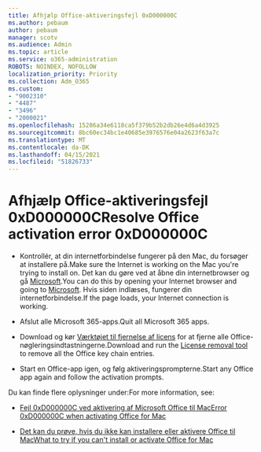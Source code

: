 ```yaml
---
title: Afhjælp Office-aktiveringsfejl 0xD000000C
ms.author: pebaum
author: pebaum
manager: scotv
ms.audience: Admin
ms.topic: article
ms.service: o365-administration
ROBOTS: NOINDEX, NOFOLLOW
localization_priority: Priority
ms.collection: Adm_O365
ms.custom:
- "9002310"
- "4487"
- "3496"
- "2000021"
ms.openlocfilehash: 15286a34e6118ca5f379b52b2db26e4d6a4d3925
ms.sourcegitcommit: 8bc60ec34bc1e40685e3976576e04a2623f63a7c
ms.translationtype: MT
ms.contentlocale: da-DK
ms.lasthandoff: 04/15/2021
ms.locfileid: "51826733"
---
```

# <a name="resolve-office-activation-error-0xd000000c"></a><span data-ttu-id="64b42-102">Afhjælp Office-aktiveringsfejl 0xD000000C</span><span class="sxs-lookup"><span data-stu-id="64b42-102">Resolve Office activation error 0xD000000C</span></span>

- <span data-ttu-id="64b42-103">Kontrollér, at din internetforbindelse fungerer på den Mac, du forsøger at installere på.</span><span class="sxs-lookup"><span data-stu-id="64b42-103">Make sure the Internet is working on the Mac you're trying to install on.</span></span> <span data-ttu-id="64b42-104">Det kan du gøre ved at åbne din internetbrowser og gå [Microsoft](https://www.microsoft.com).</span><span class="sxs-lookup"><span data-stu-id="64b42-104">You can do this by opening your Internet browser and going to [Microsoft](https://www.microsoft.com).</span></span> <span data-ttu-id="64b42-105">Hvis siden indlæses, fungerer din internetforbindelse.</span><span class="sxs-lookup"><span data-stu-id="64b42-105">If the page loads, your Internet connection is working.</span></span>

- <span data-ttu-id="64b42-106">Afslut alle Microsoft 365-apps.</span><span class="sxs-lookup"><span data-stu-id="64b42-106">Quit all Microsoft 365 apps.</span></span>

- <span data-ttu-id="64b42-107">Download og kør [Værktøjet til fjernelse af licens](https://go.microsoft.com/fwlink/?linkid=849815) for at fjerne alle Office-nøgleringsindtastningerne.</span><span class="sxs-lookup"><span data-stu-id="64b42-107">Download and run the [License removal tool](https://go.microsoft.com/fwlink/?linkid=849815) to remove all the Office key chain entries.</span></span>

- <span data-ttu-id="64b42-108">Start en Office-app igen, og følg aktiveringsprompterne.</span><span class="sxs-lookup"><span data-stu-id="64b42-108">Start any Office app again and follow the activation prompts.</span></span>

<span data-ttu-id="64b42-109">Du kan finde flere oplysninger under:</span><span class="sxs-lookup"><span data-stu-id="64b42-109">For more information, see:</span></span>

- [<span data-ttu-id="64b42-110">Fejl 0xD000000C ved aktivering af Microsoft Office til Mac</span><span class="sxs-lookup"><span data-stu-id="64b42-110">Error 0xD000000C when activating Office for Mac</span></span>](https://support.office.com/article/error-0xd000000c-when-activating-office-for-mac-da865931-4658-4829-ba2d-8133390c6d25)

- [<span data-ttu-id="64b42-111">Det kan du prøve, hvis du ikke kan installere eller aktivere Office til Mac</span><span class="sxs-lookup"><span data-stu-id="64b42-111">What to try if you can't install or activate Office for Mac</span></span>](https://support.office.com/article/what-to-try-if-you-can-t-install-or-activate-office-for-mac-5efba2b4-b1e6-4e5f-bf3c-6ab945d03dea)
